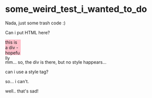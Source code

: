 # some_weird_test_i_wanted_to_do
Nada, just some trash code :)


Can i put HTML here?
<div style="width: 50px; height: 50px; background-color: pink;">
  this is a div - hopefully
</div>

mm... so, the div is there, but no style happears...

can i use a style tag?
<style>
  .mine{
    background-color: tomato;
  }
</style>

so... i can't.

well.. that's sad!
